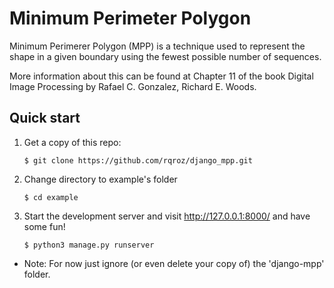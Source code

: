# Minimum Perimeter Polygon

Minimum Perimerer Polygon (MPP) is a technique used to represent the shape in a given boundary using the fewest possible number of sequences.

More information about this can be found at Chapter 11 of the book Digital Image Processing by Rafael C. Gonzalez, Richard E. Woods.

Quick start
-----------
1. Get a copy of this repo:

    ```
    $ git clone https://github.com/rqroz/django_mpp.git
    ```

2. Change directory to example's folder

    ```
    $ cd example
    ```

2. Start the development server and visit http://127.0.0.1:8000/
   and have some fun!

   ```
   $ python3 manage.py runserver
   ```

- Note: For now just ignore (or even delete your copy of) the 'django-mpp' folder.

